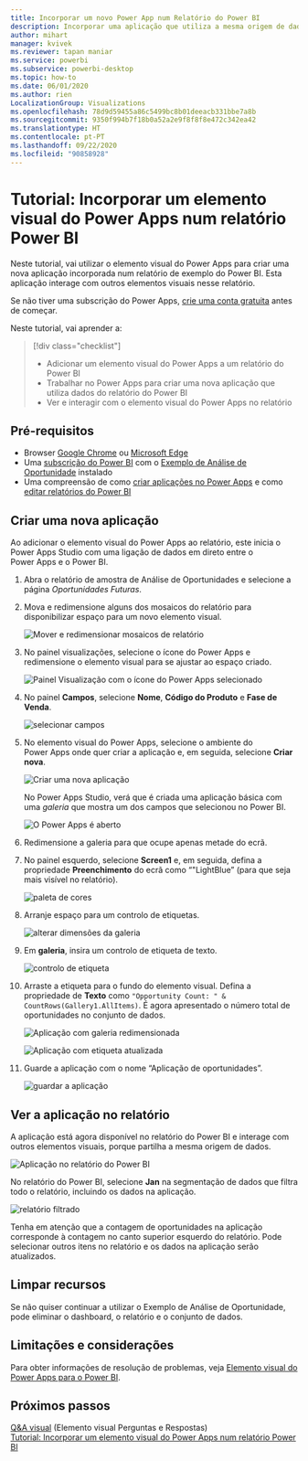 ```yaml
---
title: Incorporar um novo Power App num Relatório do Power BI
description: Incorporar uma aplicação que utiliza a mesma origem de dados e pode ser filtrada como outros itens de relatório
author: mihart
manager: kvivek
ms.reviewer: tapan maniar
ms.service: powerbi
ms.subservice: powerbi-desktop
ms.topic: how-to
ms.date: 06/01/2020
ms.author: rien
LocalizationGroup: Visualizations
ms.openlocfilehash: 78d9d59455a86c5499bc8b01deeacb331bbe7a8b
ms.sourcegitcommit: 9350f994b7f18b0a52a2e9f8f8f8e472c342ea42
ms.translationtype: HT
ms.contentlocale: pt-PT
ms.lasthandoff: 09/22/2020
ms.locfileid: "90858928"
---
```

# <a name="tutorial-embed-a-power-apps-visual-in-a-power-bi-report"></a>Tutorial: Incorporar um elemento visual do Power Apps num relatório Power BI

Neste tutorial, vai utilizar o elemento visual do Power Apps para criar uma nova aplicação incorporada num relatório de exemplo do Power BI. Esta aplicação interage com outros elementos visuais nesse relatório.

Se não tiver uma subscrição do Power Apps, [crie uma conta gratuita](https://web.powerapps.com/signup?redirect=marketing&email=) antes de começar.

Neste tutorial, vai aprender a:
> [!div class="checklist"]
> * Adicionar um elemento visual do Power Apps a um relatório do Power BI
> * Trabalhar no Power Apps para criar uma nova aplicação que utiliza dados do relatório do Power BI
> * Ver e interagir com o elemento visual do Power Apps no relatório

## <a name="prerequisites"></a>Pré-requisitos

* Browser [Google Chrome](https://www.google.com/chrome/browser/) ou [Microsoft Edge](https://www.microsoft.com/windows/microsoft-edge)
* Uma [subscrição do Power BI](../fundamentals/service-self-service-signup-for-power-bi.md) com o [Exemplo de Análise de Oportunidade](../create-reports/sample-opportunity-analysis.md#get-the-content-pack-for-this-sample) instalado
* Uma compreensão de como [criar aplicações no Power Apps](/powerapps/maker/canvas-apps/data-platform-create-app-scratch) e como [editar relatórios do Power BI](../create-reports/service-the-report-editor-take-a-tour.md)



## <a name="create-a-new-app"></a>Criar uma nova aplicação
Ao adicionar o elemento visual do Power Apps ao relatório, este inicia o Power Apps Studio com uma ligação de dados em direto entre o Power Apps e o Power BI.

1. Abra o relatório de amostra de Análise de Oportunidades e selecione a página *Oportunidades Futuras*. 


2. Mova e redimensione alguns dos mosaicos do relatório para disponibilizar espaço para um novo elemento visual.

    ![Mover e redimensionar mosaicos de relatório](media/power-bi-visualization-powerapp/power-bi-report-page.jpg)

2. No painel visualizações, selecione o ícone do Power Apps e redimensione o elemento visual para se ajustar ao espaço criado.

    ![Painel Visualização com o ícone do Power Apps selecionado](media/power-bi-visualization-powerapp/power-bi-powerapps-icon.jpg)

3. No painel **Campos**, selecione **Nome**, **Código do Produto** e **Fase de Venda**. 

    ![selecionar campos](media/power-bi-visualization-powerapp/power-bi-fields.png)

4. No elemento visual do Power Apps, selecione o ambiente do Power Apps onde quer criar a aplicação e, em seguida, selecione **Criar nova**.

    ![Criar uma nova aplicação](media/power-bi-visualization-powerapp/power-bi-create-new-powerapp.png)

    No Power Apps Studio, verá que é criada uma aplicação básica com uma *galeria* que mostra um dos campos que selecionou no Power BI.

    ![O Power Apps é aberto](media/power-bi-visualization-powerapp/power-bi-power-app.png)

5.  Redimensione a galeria para que ocupe apenas metade do ecrã. 

6. No painel esquerdo, selecione **Screen1** e, em seguida, defina a propriedade **Preenchimento** do ecrã como “"LightBlue” (para que seja mais visível no relatório).

    ![paleta de cores](media/power-bi-visualization-powerapp/power-bi-powerapps-fill.png)

6. Arranje espaço para um controlo de etiquetas. 

    ![alterar dimensões da galeria](media/power-bi-visualization-powerapp/power-bi-powerapps-gallery.png)


8. Em **galeria**, insira um controlo de etiqueta de texto.

   ![controlo de etiqueta](media/power-bi-visualization-powerapp/power-bi-label.png)

7. Arraste a etiqueta para o fundo do elemento visual. Defina a propriedade de **Texto** como `"Opportunity Count: " & CountRows(Gallery1.AllItems)`. É agora apresentado o número total de oportunidades no conjunto de dados.

    ![Aplicação com galeria redimensionada](media/power-bi-visualization-powerapp/power-bi-power-app-label.png)

    ![Aplicação com etiqueta atualizada](media/power-bi-visualization-powerapp/power-bi-label-live.png)

7. Guarde a aplicação com o nome “Aplicação de oportunidades”. 

    ![guardar a aplicação](media/power-bi-visualization-powerapp/power-bi-save-powerapp.png)


## <a name="view-the-app-in-the-report"></a>Ver a aplicação no relatório
A aplicação está agora disponível no relatório do Power BI e interage com outros elementos visuais, porque partilha a mesma origem de dados.

![Aplicação no relatório do Power BI](media/power-bi-visualization-powerapp/power-bi-powerapps-visual.png)

No relatório do Power BI, selecione **Jan** na segmentação de dados que filtra todo o relatório, incluindo os dados na aplicação.

![relatório filtrado](media/power-bi-visualization-powerapp/power-bi-last.png)

Tenha em atenção que a contagem de oportunidades na aplicação corresponde à contagem no canto superior esquerdo do relatório. Pode selecionar outros itens no relatório e os dados na aplicação serão atualizados.


## <a name="clean-up-resources"></a>Limpar recursos
Se não quiser continuar a utilizar o Exemplo de Análise de Oportunidade, pode eliminar o dashboard, o relatório e o conjunto de dados.

## <a name="limitations-and-considerations"></a>Limitações e considerações
Para obter informações de resolução de problemas, veja [Elemento visual do Power Apps para o Power BI](/powerapps/maker/canvas-apps/powerapps-custom-visual#limitations-of-the-power-apps-visual).

## <a name="next-steps"></a>Próximos passos
[Q&A visual](power-bi-visualization-types-for-reports-and-q-and-a.md)   (Elemento visual Perguntas e Respostas)  
[Tutorial: Incorporar um elemento visual do Power Apps num relatório Power BI](/powerapps/maker/canvas-apps/powerapps-custom-visual)